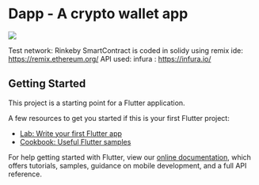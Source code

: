 # Dapp - A crypto wallet app
![](ss.png)


Test network: Rinkeby
SmartContract is coded in solidy using remix ide: 
https://remix.ethereum.org/
API used: infura : 
https://infura.io/



## Getting Started

This project is a starting point for a Flutter application.

A few resources to get you started if this is your first Flutter project:

- [Lab: Write your first Flutter app](https://flutter.dev/docs/get-started/codelab)
- [Cookbook: Useful Flutter samples](https://flutter.dev/docs/cookbook)

For help getting started with Flutter, view our
[online documentation](https://flutter.dev/docs), which offers tutorials,
samples, guidance on mobile development, and a full API reference.
